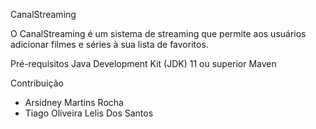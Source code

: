 CanalStreaming

O CanalStreaming é um sistema de streaming que permite aos usuários adicionar filmes e séries à sua lista de favoritos.

Pré-requisitos
Java Development Kit (JDK) 11 ou superior
Maven

Contribuição
- Arsidney Martins Rocha
- Tiago Oliveira Lelis Dos Santos
